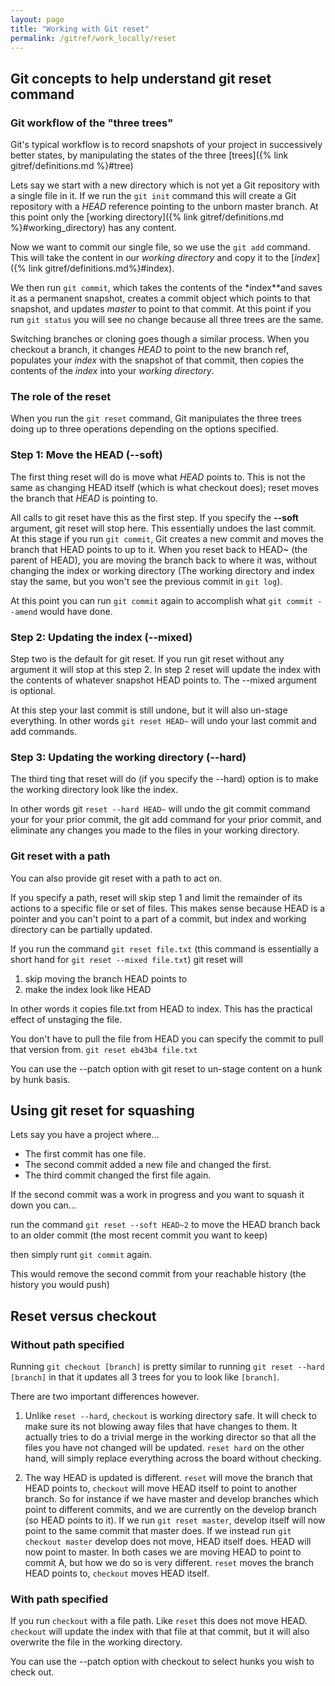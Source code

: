 ```yaml
---
layout: page
title: "Working with Git reset"
permalink: /gitref/work_locally/reset
---
```


[comment]: <> (As is this section does not explain where you would use this.  Need to rewrite it with how it used approach that fans out into explanations.)

## Git concepts to help understand git reset command

### Git workflow of the "three trees"

[comment]: <> (A good amount of this content can be folded into the basic concepts for working locally section.)

Git's typical workflow is to record snapshots of your project in successively better states, by manipulating the states of the three [trees]({% link gitref/definitions.md %}#tree)

Lets say we start with a new directory which is not yet a Git repository with a single file in it.  If we run the `git init` command this will create a Git repository with a *HEAD* reference pointing to the unborn master branch.  At this point only the [working directory]({% link gitref/definitions.md %}#working_directory) has any content.

Now we want to commit our single file, so we use the `git add` command.  This will take the content in our *working directory* and copy it to the [*index*]({% link gitref/definitions.md%}#index).

We then run `git commit`, which takes the contents of the *index**and saves it as a permanent snapshot, creates a commit object which points to that snapshot, and updates *master* to point to that commit.  At this point if you run `git status` you will see no change because all three trees are the same.

Switching  branches or cloning goes though a similar process. When you checkout a branch, it changes *HEAD* to point to the new branch ref, populates your *index* with the snapshot of that commit, then copies the contents of the *index* into your *working directory*.

### The role of the reset

When you run the `git reset` command, Git manipulates the three trees doing up to three operations depending on the options specified.

[comment]: <> (TODO: Its not super clear here if you actually run git rest or git reset HEAD~ need experiment)

### Step 1: Move the HEAD (--soft)

The first thing reset will do is move what *HEAD* points to.  This is not the same as changing HEAD itself (which is what checkout does); reset moves the branch that *HEAD* is pointing to.

All calls to git reset have this as the first step.  If you specify the **--soft** argument, git reset will stop here.  This essentially undoes the last commit.  At this stage if you run `git commit`, Git creates a new commit and moves the branch that HEAD points to up to it.  When you reset back to HEAD~ (the parent of HEAD), you are moving the branch back to where it was, without changing the index or working directory (The working directory and index stay the same, but you won't see the previous commit in `git log`).

At this point you can run `git commit` again to accomplish what `git commit --amend` would have done.

### Step 2: Updating the index (--mixed)

Step two is the default for git reset.  If you run git reset without any argument it will stop at this step 2.  In step 2 reset will update the index with the contents of whatever snapshot HEAD points to.  The --mixed argument is optional.

At this step your last commit is still undone, but it will also un-stage everything. In other words `git reset HEAD~` will undo your last commit and add commands.

### Step 3: Updating the working directory (--hard)

The third ting that reset will do (if you specify the --hard) option is to make the working directory look like the index.

In other words git `reset --hard HEAD~` will undo the git commit command your for your prior commit, the git add command for your prior commit, and eliminate any changes you made to the files in your working directory.

### Git reset with a path

You can also provide git reset with a path to act on.

If you specify a path, reset will skip step 1 and limit the remainder of its actions to a specific file or set of files.  This makes sense because HEAD is a pointer and you can't point to a part of a commit, but index and working directory can be partially updated.

[comment]: <> (TODO: book mentions that you can run reset with a SHA-1 or branch. Need to try the branch option)

If you run the command `git reset file.txt` (this command is essentially a short hand for `git reset --mixed file.txt`) git reset will

1. skip moving the branch HEAD points to
2. make the index look like HEAD

In other words it copies file.txt from HEAD to index.  This has the practical effect of unstaging the file.

You don't have to pull the file from HEAD you can specify the commit to pull that version from.  `git reset eb43b4 file.txt`

You can use the --patch option with git reset to un-stage content on a hunk by hunk basis.

## Using git reset for squashing

[comment]: <> (TODO: Link this section to the interactive rebase squashing section and we probably need a mermaid section fro squashing in some workflow.)

Lets say you have a project where...

* The first commit has one file.
* The second commit added a new file and changed the first.
* The third commit changed the first file again.

If the second commit was a work in progress and you want to squash it down you can...

run the command `git reset --soft HEAD~2` to move the HEAD branch back to an older commit (the most recent commit you want to keep)

then simply runt `git commit` again.

This would remove the second commit from your reachable history (the history you would push)

## Reset versus checkout

### Without path specified

Running `git checkout [branch]` is pretty similar to running `git reset --hard [branch]` in that it updates all 3 trees for you to look like `[branch]`.

There are two important differences however.

1. Unlike `reset --hard`, `checkout` is working directory safe.  It will check to make sure its not blowing away files that have changes to them.  It actually tries to do a trivial merge in the working director so that all the files you have not changed will be updated.  `reset hard` on the other hand, will simply replace everything across the board without checking.

2. The way HEAD is updated is different.  `reset` will move the branch that HEAD points to, `checkout` will move HEAD itself to point to another branch.  So for instance if we have master and develop branches which point to different commits, and we are currently on the develop branch (so HEAD points to it).  If we run `git reset master`, develop itself will now point to the same commit that master does.  If we instead run `git checkout master` develop does not move, HEAD itself does.  HEAD will now point to master.  In both cases we are moving HEAD to point to commit A, but how we do so is very different.  `reset` moves the branch HEAD points to, `checkout` moves HEAD itself.

### With path specified

If you run `checkout` with a file path.  Like `reset` this does not move HEAD.  `checkout` will update the index with that file at that commit, but it will also overwrite the file in the working directory.

[comment]: <> (TODO: This is not much of a comparison, just gives you a what checkout does tidbit.  Should move somewhere else when I reorder thins!)

You can use the --patch option with checkout to select hunks you wish to check out.